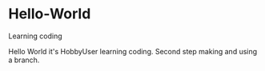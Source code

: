 # Hello-World
Learning coding

Hello World it's HobbyUser learning coding.
Second step making and using a branch.

